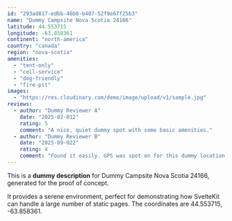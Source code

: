 ```yaml
---
id: "293ad817-edbb-46b0-b407-52f9e67f25b3"
name: "Dummy Campsite Nova Scotia 24166"
latitude: 44.553715
longitude: -63.858361
continent: "north-america"
country: "canada"
region: "nova-scotia"
amenities:
  - "tent-only"
  - "cell-service"
  - "dog-friendly"
  - "fire-pit"
images:
  - "https://res.cloudinary.com/demo/image/upload/v1/sample.jpg"
reviews:
  - author: "Dummy Reviewer A"
    date: "2025-02-012"
    rating: 5
    comment: "A nice, quiet dummy spot with some basic amenities."
  - author: "Dummy Reviewer B"
    date: "2025-09-022"
    rating: 4
    comment: "Found it easily. GPS was spot on for this dummy location."
---
```


This is a **dummy description** for Dummy Campsite Nova Scotia 24166, generated for the proof of concept.

It provides a serene environment, perfect for demonstrating how SvelteKit can handle a large number of static pages. The coordinates are 44.553715, -63.858361.
